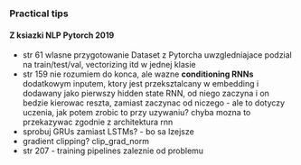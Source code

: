 ### Practical tips

#### Z ksiazki NLP Pytorch 2019
* str 61 wlasne przygotowanie Dataset z Pytorcha uwzgledniajace podzial na train/test/val, vectorizing itd w jednej klasie
* str 159 nie rozumiem do konca, ale wazne **conditioning RNNs** dodatkowym inputem, ktory jest przeksztalcany w embedding i dodawany jako pierwszy hidden state RNN, od niego zaczyna i on bedzie kierowac reszta, zamiast zaczynac od niczego - ale to dotyczy uczenia, jak potem zrobic to przy uzywaniu? chyba mozna to przekazywac zgodnie z architektura rnn
* sprobuj GRUs zamiast LSTMs? - bo sa lzejsze
* gradient clipping? clip_grad_norm
* str 207 - training pipelines zaleznie od problemu